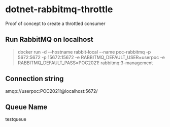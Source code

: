 # dotnet-rabbitmq-throttle

Proof of concept to create a throttled consumer

## Run RabbitMQ on localhost

> docker run -d --hostname rabbit-local --name poc-rabbitmq -p 5672:5672 -p 15672:15672 -e RABBITMQ_DEFAULT_USER=userpoc -e RABBITMQ_DEFAULT_PASS=POC2021! rabbitmq:3-management

## Connection string

amqp://userpoc:POC2021!@localhost:5672/

## Queue Name

testqueue


